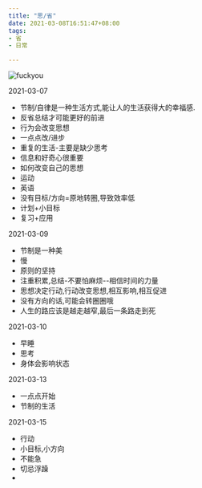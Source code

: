 ```yaml
---
title: "思/省"
date: 2021-03-08T16:51:47+08:00
tags:
- 省
- 日常

---
```


![fuckyou](/img/省.jpg)

2021-03-07

- 节制/自律是一种生活方式,能让人的生活获得大的幸福感.
- 反省总结才可能更好的前进
- 行为会改变思想
- 一点点改/进步
- 重复的生活-主要是缺少思考
- 信息和好奇心很重要
- 如何改变自己的思想
- 运动
- 英语
- 没有目标/方向=原地转圈,导致效率低
- 计划+小目标
- 复习+应用

2021-03-09

- 节制是一种美
- 慢
- 原则的坚持
- 注重积累,总结-不要怕麻烦--相信时间的力量
- 思想决定行动,行动改变思想,相互影响,相互促进
- 没有方向的话,可能会转圈圈哦
- 人生的路应该是越走越窄,最后一条路走到死

2021-03-10

- 早睡
- 思考
- 身体会影响状态

2021-03-13

- 一点点开始
- 节制的生活

2021-03-15

- 行动
- 小目标,小方向
- 不能急
- 切忌浮躁
- 